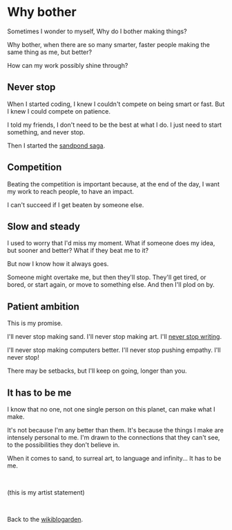 # Why bother

Sometimes I wonder to myself, Why do I bother making things?

Why bother, when there are so many smarter, faster people making the same thing as me, but better?

How can my work possibly shine through?

## Never stop 

When I started coding, I knew I couldn't compete on being smart or fast. But I knew I could compete on patience.

I told my friends, I don't need to be the best at what I do. I just need to start something, and never stop.

Then I started the [sandpond saga](https://youtube.com/playlist?list=PL9uRa69RF-7wastqKWXT4d9F84BAzfVd4).

## Competition

Beating the competition is important because, at the end of the day, I want my work to reach people, to have an impact.

I can't succeed if I get beaten by someone else.

## Slow and steady

I used to worry that I'd miss my moment. What if someone does my idea, but sooner and better? What if they beat me to it?

But now I know how it always goes.

Someone might overtake me, but then they'll stop. They'll get tired, or bored, or start again, or move to something else. And then I'll plod on by.

## Patient ambition

This is my promise.

I'll never stop making sand. I'll never stop making art. I'll [never stop writing](https://www.todepond.com/wikiblogarden/art/never-stop-writing/).

I'll never stop making computers better. I'll never stop pushing empathy. I'll never stop!

There may be setbacks, but I'll keep on going, longer than you.

## It has to be me

I know that no one, not one single person on this planet, can make what I make.

It's not because I'm any better than them. It's because the things I make are intensely personal to me. I'm drawn to the connections that they can't see, to the possibilities they don't believe in.

When it comes to sand, to surreal art, to language and infinity... It has to be me.

<br>

(this is my artist statement)

<br>

Back to the [wikiblogarden](/wikiblogarden).

